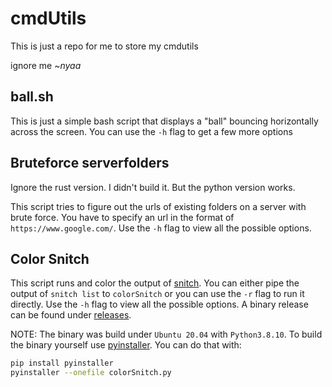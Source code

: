 # cmdUtils

This is just a repo for me to store my cmdutils

ignore me *~nyaa*

## ball.sh

This is just a simple bash script that displays a "ball" bouncing horizontally across the screen. You can use the `-h` flag to get a few more options

## Bruteforce serverfolders

Ignore the rust version. I didn't build it.
But the python version works.

This script tries to figure out the urls of existing folders on a server with brute force. You have to specify an url in the format of `https://www.google.com/`. Use the `-h` flag to view all the possible options.

## Color Snitch

This script runs and color the output of [snitch](https://github.com/tsoding/snitch). You can either pipe the output of `snitch list` to `colorSnitch` or you can use the `-r` flag to run it directly. Use the `-h` flag to view all the possible options. A binary release can be found under [releases](https://github.com/EldosHD/cmdUtils/releases).

NOTE: The binary was build under `Ubuntu 20.04` with `Python3.8.10`. To build the binary yourself use [pyinstaller](https://pyinstaller.org/en/stable/operating-mode.html). You can do that with: 
```bash
pip install pyinstaller
pyinstaller --onefile colorSnitch.py
```
